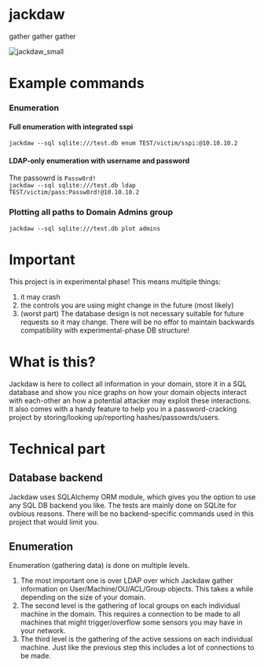 # jackdaw
gather gather gather

![jackdaw_small](https://user-images.githubusercontent.com/19204702/57587578-6159b280-7507-11e9-8762-c5e9022e37bc.png)

# Example commands
### Enumeration
#### Full enumeration with integrated sspi
`jackdaw --sql sqlite:///test.db enum TEST/victim/sspi:@10.10.10.2`
#### LDAP-only enumeration with username and password
The passowrd is `Passw0rd!`  
`jackdaw --sql sqlite:///test.db ldap TEST/victim/pass:Passw0rd!@10.10.10.2`

### Plotting all paths to Domain Admins group
`jackdaw --sql sqlite:///test.db plot admins`


# Important
This project is in experimental phase! This means multiple things:
1. it may crash
2. the controls you are using might change in the future (most likely)
3. (worst part) The database design is not necessary suitable for future requests so it may change. There will be no effor to maintain backwards compatibility with experimental-phase DB structure!

# What is this?
Jackdaw is here to collect all information in your domain, store it in a SQL database and show you nice graphs on how your domain objects interact with each-other an how a potential attacker may exploit these interactions.
It also comes with a handy feature to help you in a password-cracking project by storing/looking up/reporting hashes/passowrds/users.

# Technical part
## Database backend
Jackdaw uses SQLAlchemy ORM module, which gives you the option to use any SQL DB backend you like. The tests are mainly done on SQLite for ovbious reasons. There will be no backend-specific commands used in this project that would limit you.

## Enumeration
Enumeration (gathering data) is done on multiple levels. 
1. The most important one is over LDAP over which Jackdaw gather information on User/Machine/OU/ACL/Group objects. This takes a while depending on the size of your domain. 
2. The second level is the gathering of local groups on each individual machine in the domain. This requires a connection to be made to all machines that might trigger/overflow some sensors you may have in your network.
3. The third level is the gathering of the active sessions on each individual machine. Just like the previous step this includes a lot of connections to be made.
